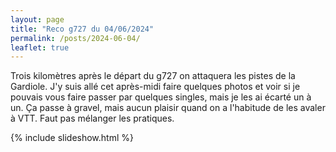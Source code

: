 ```yaml
---
layout: page
title: "Reco g727 du 04/06/2024"
permalink: /posts/2024-06-04/
leaflet: true
---
```

Trois kilomètres après le départ du g727 on attaquera les pistes de la Gardiole. J'y suis allé cet après-midi faire quelques photos et voir si je pouvais vous faire passer par quelques singles, mais je les ai écarté un à un. Ça passe à gravel, mais aucun plaisir quand on a l'habitude de les avaler à VTT. Faut pas mélanger les pratiques.

{% include slideshow.html %}